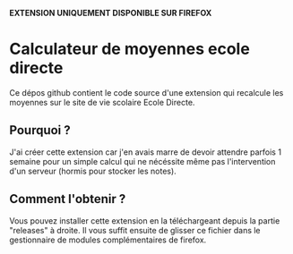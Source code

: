 **EXTENSION UNIQUEMENT DISPONIBLE SUR FIREFOX**

# Calculateur de moyennes ecole directe
Ce dépos github contient le code source d'une extension qui recalcule les moyennes sur le site de vie scolaire Ecole Directe.

## Pourquoi ?
J'ai créer cette extension car j'en avais marre de devoir attendre parfois 1 semaine pour un simple calcul qui ne nécéssite même pas l'intervention d'un serveur (hormis pour stocker les notes).

## Comment l'obtenir ?
Vous pouvez installer cette extension en la téléchargeant depuis la partie "releases" à droite. Il vous suffit ensuite de glisser ce fichier dans le gestionnaire de modules complémentaires de firefox.